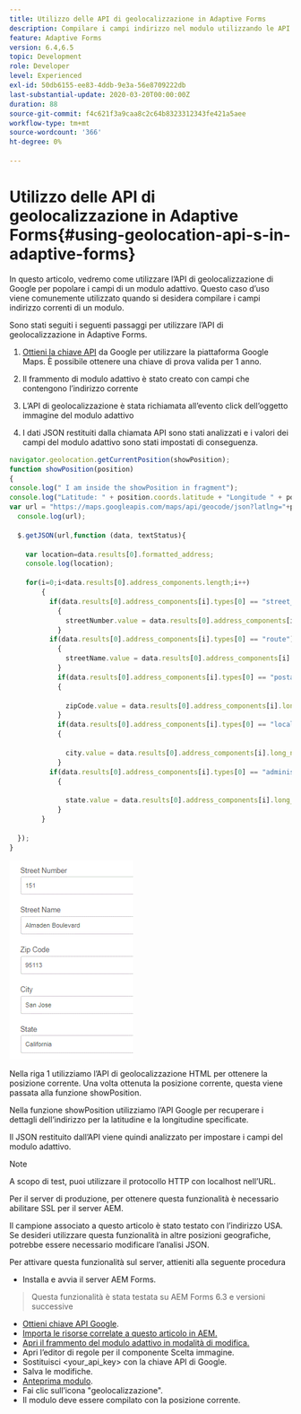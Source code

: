 ```yaml
---
title: Utilizzo delle API di geolocalizzazione in Adaptive Forms
description: Compilare i campi indirizzo nel modulo utilizzando le API di geolocalizzazione
feature: Adaptive Forms
version: 6.4,6.5
topic: Development
role: Developer
level: Experienced
exl-id: 50db6155-ee83-4ddb-9e3a-56e8709222db
last-substantial-update: 2020-03-20T00:00:00Z
duration: 88
source-git-commit: f4c621f3a9caa8c2c64b8323312343fe421a5aee
workflow-type: tm+mt
source-wordcount: '366'
ht-degree: 0%

---
```


# Utilizzo delle API di geolocalizzazione in Adaptive Forms{#using-geolocation-api-s-in-adaptive-forms}

In questo articolo, vedremo come utilizzare l’API di geolocalizzazione di Google per popolare i campi di un modulo adattivo. Questo caso d’uso viene comunemente utilizzato quando si desidera compilare i campi indirizzo correnti di un modulo.

Sono stati seguiti i seguenti passaggi per utilizzare l’API di geolocalizzazione in Adaptive Forms.

1. [Ottieni la chiave API](https://developers.google.com/maps/documentation/javascript/get-api-key) da Google per utilizzare la piattaforma Google Maps. È possibile ottenere una chiave di prova valida per 1 anno.

1. Il frammento di modulo adattivo è stato creato con campi che contengono l’indirizzo corrente

1. L’API di geolocalizzazione è stata richiamata all’evento click dell’oggetto immagine del modulo adattivo

1. I dati JSON restituiti dalla chiamata API sono stati analizzati e i valori dei campi del modulo adattivo sono stati impostati di conseguenza.

```javascript
navigator.geolocation.getCurrentPosition(showPosition);
function showPosition(position) 
{
console.log(" I am inside the showPosition in fragment");
console.log("Latitude: " + position.coords.latitude + "Longitude " + position.coords.longitude);
var url = "https://maps.googleapis.com/maps/api/geocode/json?latlng="+position.coords.latitude+","+position.coords.longitude+"&key=<your_api_key>";
  console.log(url);
  
  $.getJSON(url,function (data, textStatus){
    
    var location=data.results[0].formatted_address;
    console.log(location);
    
    for(i=0;i<data.results[0].address_components.length;i++)
        {
          if(data.results[0].address_components[i].types[0] == "street_number")
            {
              streetNumber.value = data.results[0].address_components[i].long_name;
            }
          if(data.results[0].address_components[i].types[0] == "route")
            {
              streetName.value = data.results[0].address_components[i].long_name;
            }
            if(data.results[0].address_components[i].types[0] == "postal_code")
            {
              
              zipCode.value = data.results[0].address_components[i].long_name;
            }
            if(data.results[0].address_components[i].types[0] == "locality")
            {
              
              city.value = data.results[0].address_components[i].long_name;
            }
          if(data.results[0].address_components[i].types[0] == "administrative_area_level_1")
            {
              
              state.value = data.results[0].address_components[i].long_name;
            }
        }
    
  });
}
```

![Campi popolati con api geoloaction](assets/capture-4.gif)

Nella riga 1 utilizziamo l’API di geolocalizzazione HTML per ottenere la posizione corrente. Una volta ottenuta la posizione corrente, questa viene passata alla funzione showPosition.

Nella funzione showPosition utilizziamo l’API Google per recuperare i dettagli dell’indirizzo per la latitudine e la longitudine specificate.

Il JSON restituito dall’API viene quindi analizzato per impostare i campi del modulo adattivo.

>[!NOTE]
>
>A scopo di test, puoi utilizzare il protocollo HTTP con localhost nell’URL.
>
>Per il server di produzione, per ottenere questa funzionalità è necessario abilitare SSL per il server AEM.
>
>Il campione associato a questo articolo è stato testato con l’indirizzo USA. Se desideri utilizzare questa funzionalità in altre posizioni geografiche, potrebbe essere necessario modificare l’analisi JSON.

Per attivare questa funzionalità sul server, attieniti alla seguente procedura

* Installa e avvia il server AEM Forms.
> Questa funzionalità è stata testata su AEM Forms 6.3 e versioni successive
* [Ottieni chiave API Google](https://developers.google.com/maps/documentation/javascript/get-api-key).
* [Importa le risorse correlate a questo articolo in AEM.](assets/geolocationapi.zip)
* [Apri il frammento del modulo adattivo in modalità di modifica.](http://localhost:4502/editor.html/content/forms/af/currentaddressfragment.html)
* Apri l’editor di regole per il componente Scelta immagine.
* Sostituisci &lt;your_api_key> con la chiave API di Google.
* Salva le modifiche.
* [Anteprima modulo](http://localhost:4502/content/dam/formsanddocuments/currentaddressfragment/jcr:content?wcmmode=disabled).
* Fai clic sull’icona &quot;geolocalizzazione&quot;.
* Il modulo deve essere compilato con la posizione corrente.
